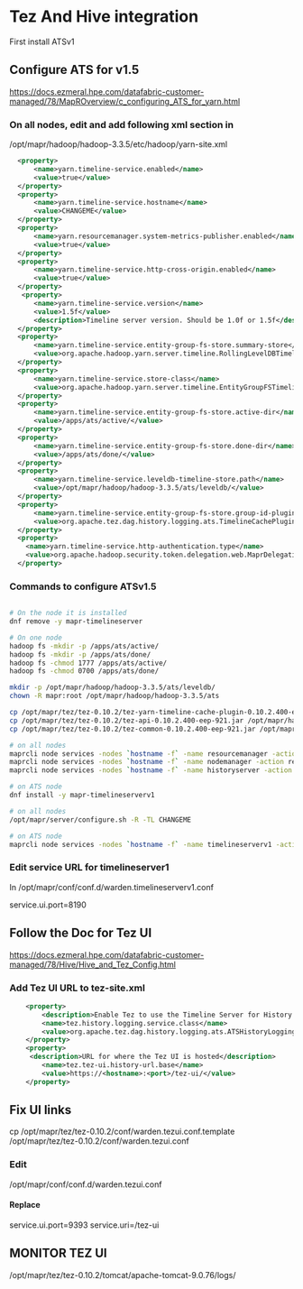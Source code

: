 # Tez And Hive integration

First install ATSv1

## Configure ATS for v1.5

https://docs.ezmeral.hpe.com/datafabric-customer-managed/78/MapROverview/c_configuring_ATS_for_yarn.html

### On all nodes, edit and add following xml section in
/opt/mapr/hadoop/hadoop-3.3.5/etc/hadoop/yarn-site.xml

```xml
  <property>
      <name>yarn.timeline-service.enabled</name>
      <value>true</value>
  </property>
  <property>
      <name>yarn.timeline-service.hostname</name>
      <value>CHANGEME</value>
  </property>
  <property>
      <name>yarn.resourcemanager.system-metrics-publisher.enabled</name>
      <value>true</value>
  </property>
  <property>
      <name>yarn.timeline-service.http-cross-origin.enabled</name>
      <value>true</value>
  </property>
   <property>
      <name>yarn.timeline-service.version</name>
      <value>1.5f</value>
      <description>Timeline server version. Should be 1.0f or 1.5f</description>
  </property>
  <property>
      <name>yarn.timeline-service.entity-group-fs-store.summary-store</name>
      <value>org.apache.hadoop.yarn.server.timeline.RollingLevelDBTimelineStore</value>
  </property>
  <property>
      <name>yarn.timeline-service.store-class</name>
      <value>org.apache.hadoop.yarn.server.timeline.EntityGroupFSTimelineStore</value>
  </property>
  <property>
      <name>yarn.timeline-service.entity-group-fs-store.active-dir</name>
      <value>/apps/ats/active/</value>
  </property>
  <property>
      <name>yarn.timeline-service.entity-group-fs-store.done-dir</name>
      <value>/apps/ats/done/</value>
  </property>
  <property>
      <name>yarn.timeline-service.leveldb-timeline-store.path</name>
      <value>/opt/mapr/hadoop/hadoop-3.3.5/ats/leveldb/</value>
  </property>
  <property>
      <name>yarn.timeline-service.entity-group-fs-store.group-id-plugin-classes</name>
      <value>org.apache.tez.dag.history.logging.ats.TimelineCachePluginImpl</value>
  </property>
  <property>
    <name>yarn.timeline-service.http-authentication.type</name>
    <value>org.apache.hadoop.security.token.delegation.web.MaprDelegationTokenAuthenticationHandler</value>
  </property>
```

### Commands to configure ATSv1.5

```bash

# On the node it is installed
dnf remove -y mapr-timelineserver

# On one node
hadoop fs -mkdir -p /apps/ats/active/
hadoop fs -mkdir -p /apps/ats/done/
hadoop fs -chmod 1777 /apps/ats/active/
hadoop fs -chmod 0700 /apps/ats/done/

mkdir -p /opt/mapr/hadoop/hadoop-3.3.5/ats/leveldb/
chown -R mapr:root /opt/mapr/hadoop/hadoop-3.3.5/ats

cp /opt/mapr/tez/tez-0.10.2/tez-yarn-timeline-cache-plugin-0.10.2.400-eep-921.jar /opt/mapr/hadoop/hadoop-3.3.5/share/hadoop/yarn/lib/
cp /opt/mapr/tez/tez-0.10.2/tez-api-0.10.2.400-eep-921.jar /opt/mapr/hadoop/hadoop-3.3.5/share/hadoop/yarn/lib/
cp /opt/mapr/tez/tez-0.10.2/tez-common-0.10.2.400-eep-921.jar /opt/mapr/hadoop/hadoop-3.3.5/share/hadoop/yarn/lib/

# on all nodes
maprcli node services -nodes `hostname -f` -name resourcemanager -action restart
maprcli node services -nodes `hostname -f` -name nodemanager -action restart
maprcli node services -nodes `hostname -f` -name historyserver -action restart

# on ATS node
dnf install -y mapr-timelineserverv1

# on all nodes
/opt/mapr/server/configure.sh -R -TL CHANGEME

# on ATS node
maprcli node services -nodes `hostname -f` -name timelineserverv1 -action start


```

### Edit service URL for timelineserver1

In /opt/mapr/conf/conf.d/warden.timelineserverv1.conf

service.ui.port=8190

## Follow the Doc for Tez UI

https://docs.ezmeral.hpe.com/datafabric-customer-managed/78/Hive/Hive_and_Tez_Config.html


### Add Tez UI URL to tez-site.xml

```xml
    <property>
        <description>Enable Tez to use the Timeline Server for History Logging</description>
        <name>tez.history.logging.service.class</name>
        <value>org.apache.tez.dag.history.logging.ats.ATSHistoryLoggingService</value>
    </property>
    <property>
     <description>URL for where the Tez UI is hosted</description>
        <name>tez.tez-ui.history-url.base</name>
        <value>https://<hostname>:<port>/tez-ui/</value>
    </property>
```

## Fix UI links
cp /opt/mapr/tez/tez-0.10.2/conf/warden.tezui.conf.template /opt/mapr/tez/tez-0.10.2/conf/warden.tezui.conf

### Edit
/opt/mapr/conf/conf.d/warden.tezui.conf

#### Replace
service.ui.port=9393
service.uri=/tez-ui

## MONITOR TEZ UI
/opt/mapr/tez/tez-0.10.2/tomcat/apache-tomcat-9.0.76/logs/
